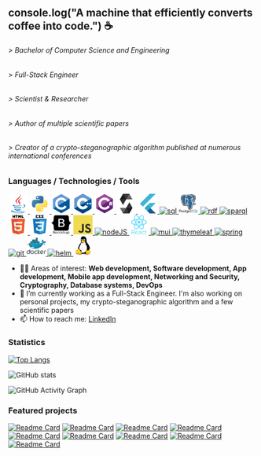 ## console.log("A machine that efficiently converts coffee into code.") :coffee:

###### > Bachelor of Computer Science and Engineering
###### > Full-Stack Engineer
###### > Scientist & Researcher
###### > Author of multiple scientific papers
###### > Creator of a crypto-steganographic algorithm published at numerous international conferences

<h3 align="left">Languages / Technologies / Tools</h3>
<p align="left">
    <a href="https://www.java.com" target="_blank"> <img
            src="https://raw.githubusercontent.com/devicons/devicon/master/icons/java/java-original.svg" alt="java"
            width="40" height="40"/> </a> <a href="https://www.python.org/" target="_blank"> <img
        src="https://raw.githubusercontent.com/devicons/devicon/master/icons/python/python-original.svg" alt="python"
        width="40" height="40"/> </a> <a href="https://www.cprogramming.com/" target="_blank"> <img
        src="https://raw.githubusercontent.com/devicons/devicon/master/icons/c/c-original.svg" alt="c" width="40"
        height="40"/> </a> <a href="https://www.w3schools.com/cpp/" target="_blank"> <img
        src="https://raw.githubusercontent.com/devicons/devicon/master/icons/cplusplus/cplusplus-original.svg"
        alt="cplusplus" width="40" height="40"/> </a> <a href="https://www.w3schools.com/cs/" target="_blank"> <img
        src="https://raw.githubusercontent.com/devicons/devicon/master/icons/csharp/csharp-original.svg" alt="csharp"
        width="40" height="40"/> </a> <a href="https://docs.soliditylang.org/en/v0.8.16/" target="_blank"> <img
        src="https://raw.githubusercontent.com/devicons/devicon/master/icons/solidity/solidity-original.svg"
        alt="solidity" width="40" height="40"/> </a> <a href="https://flutter.dev/" target="_blank"> <img
        src="https://raw.githubusercontent.com/devicons/devicon/master/icons/flutter/flutter-original.svg" alt="flutter"
        width="40" height="40"/> </a> <a href="https://en.wikipedia.org/wiki/SQL" target="_blank"> <img
        src="https://www.svgrepo.com/show/117653/sql-file-format.svg"
        alt="sql" width="40" height="40"/> </a> <a href="https://www.postgresql.org" target="_blank"> <img
        src="https://raw.githubusercontent.com/devicons/devicon/master/icons/postgresql/postgresql-original-wordmark.svg"
        alt="postgresql" width="40" height="40"/> </a> <a href="https://www.w3.org/RDF/" target="_blank"> <img
        src="https://cygri.github.io/rdf-logos/svg/rdf.svg"
        alt="rdf" width="40" height="40"/> </a> <a href="https://en.wikipedia.org/wiki/SPARQL" target="_blank"> <img
        src="https://data.pldn.nl/imgs/avatars/d/5f0fef891de4fc036b2bbca5.png?v=3"
        alt="sparql" width="45" height="45"/> </a> <a href="https://www.w3.org/html/" target="_blank"> <img
        src="https://raw.githubusercontent.com/devicons/devicon/master/icons/html5/html5-original-wordmark.svg"
        alt="html5" width="40" height="40"/> </a> <a href="https://www.w3schools.com/css/" target="_blank"> <img
        src="https://raw.githubusercontent.com/devicons/devicon/master/icons/css3/css3-original-wordmark.svg" alt="css3"
        width="40" height="40"/> </a> <a href="https://getbootstrap.com" target="_blank"> <img
        src="https://raw.githubusercontent.com/devicons/devicon/master/icons/bootstrap/bootstrap-plain-wordmark.svg"
        alt="bootstrap" width="40" height="40"/> </a> <a
        href="https://developer.mozilla.org/en-US/docs/Web/JavaScript" target="_blank"> <img
        src="https://raw.githubusercontent.com/devicons/devicon/master/icons/javascript/javascript-original.svg"
        alt="javascript" width="40" height="40"/> </a> <a href="https://nodejs.org/en" target="_blank"> <img
        src="https://upload.wikimedia.org/wikipedia/commons/thumb/d/d9/Node.js_logo.svg/2560px-Node.js_logo.svg.png"
        alt="nodeJS" width="55" height="40"/> </a> <a href="https://mui.com/" target="_blank"> <img
        src="https://raw.githubusercontent.com/devicons/devicon/master/icons/react/react-original-wordmark.svg"
        alt="react" width="40" height="40"/> </a> <a href="https://mui.com/" target="_blank"> <img
        src="https://cdn.worldvectorlogo.com/logos/material-ui-1.svg"
        alt="mui" width="40" height="40"/> </a> <a href="https://www.thymeleaf.org/" target="_blank"> <img
        src="https://www.thymeleaf.org/images/thymeleaf.png"
        alt="thymeleaf" width="40" height="40"/> </a> <a href="https://spring.io/" target="_blank"> <img
        src="https://www.vectorlogo.zone/logos/springio/springio-icon.svg" alt="spring" width="40" height="40"/>
</a> <a href="https://git-scm.com/" target="_blank"> <img
        src="https://www.vectorlogo.zone/logos/git-scm/git-scm-icon.svg" alt="git" width="40" height="40"/> </a> <a
        href="https://www.docker.com/" target="_blank"> <img
        src="https://raw.githubusercontent.com/devicons/devicon/master/icons/docker/docker-original-wordmark.svg"
        alt="docker" width="40" height="40"/> </a> <a href="https://helm.sh/" target="_blank"> <img
        src="https://helm.sh/img/helm.svg"
        alt="helm" width="40" height="40"/> </a> <a
        href="https://www.linux.org/" target="_blank"> <img
        src="https://raw.githubusercontent.com/devicons/devicon/master/icons/linux/linux-original.svg" alt="linux"
        width="40" height="40"/> </a>
</p>

- :man_technologist: Areas of interest: **Web development, Software development, App development, Mobile app development, Networking and Security, Cryptography, Database systems, DevOps**
- 🔭 I’m currently working as a Full-Stack Engineer. I'm also working on personal projects, my crypto-steganographic algorithm and a few scientific papers
- 📫 How to reach me: [LinkedIn][LinkedIn]

### Statistics

[![Top Langs](https://github-readme-stats.vercel.app/api/top-langs/?username=itasevski)](https://github.com/anuraghazra/github-readme-stats)

![GitHub stats](https://github-readme-stats.vercel.app/api?username=itasevski&show_icons=true)  

![GitHub Activity Graph](https://activity-graph.herokuapp.com/graph?username=itasevski) 

### Featured projects

[![Readme Card](https://github-readme-stats.vercel.app/api/pin/?username=itasevski&repo=ShareSpace)](https://github.com/itasevski/ShareSpace)
[![Readme Card](https://github-readme-stats.vercel.app/api/pin/?username=itasevski&repo=Ebuy)](https://github.com/itasevski/Ebuy)
[![Readme Card](https://github-readme-stats.vercel.app/api/pin/?username=itasevski&repo=Mailer)](https://github.com/itasevski/Mailer)
[![Readme Card](https://github-readme-stats.vercel.app/api/pin/?username=itasevski&repo=Recruitment---EMANAGE)](https://github.com/itasevski/Recruitment---EMANAGE)
[![Readme Card](https://github-readme-stats.vercel.app/api/pin/?username=itasevski&repo=RTISS)](https://github.com/itasevski/RTISS)
[![Readme Card](https://github-readme-stats.vercel.app/api/pin/?username=itasevski&repo=AvioManager)](https://github.com/itasevski/AvioManager)
[![Readme Card](https://github-readme-stats.vercel.app/api/pin/?username=itasevski&repo=Translator)](https://github.com/itasevski/Translator)
[![Readme Card](https://github-readme-stats.vercel.app/api/pin/?username=itasevski&repo=Gamealytical)](https://github.com/itasevski/Gamealytical)
[![Readme Card](https://github-readme-stats.vercel.app/api/pin/?username=itasevski&repo=HPGeolocation)](https://github.com/itasevski/HPGeolocation)


<!--
**itasevski/itasevski** is a ✨ _special_ ✨ repository because its `README.md` (this file) appears on your GitHub profile.

Here are some ideas to get you started:

- 🔭 I’m currently working on ...
- 🌱 I’m currently learning ...
- 👯 I’m looking to collaborate on ...
- 🤔 I’m looking for help with ...
- 💬 Ask me about ...
- 📫 How to reach me: ...
- 😄 Pronouns: ...
- ⚡ Fun fact: ...
-->

[LinkedIn]: https://www.linkedin.com/in/ivo-tasevski-5b920b22a/
